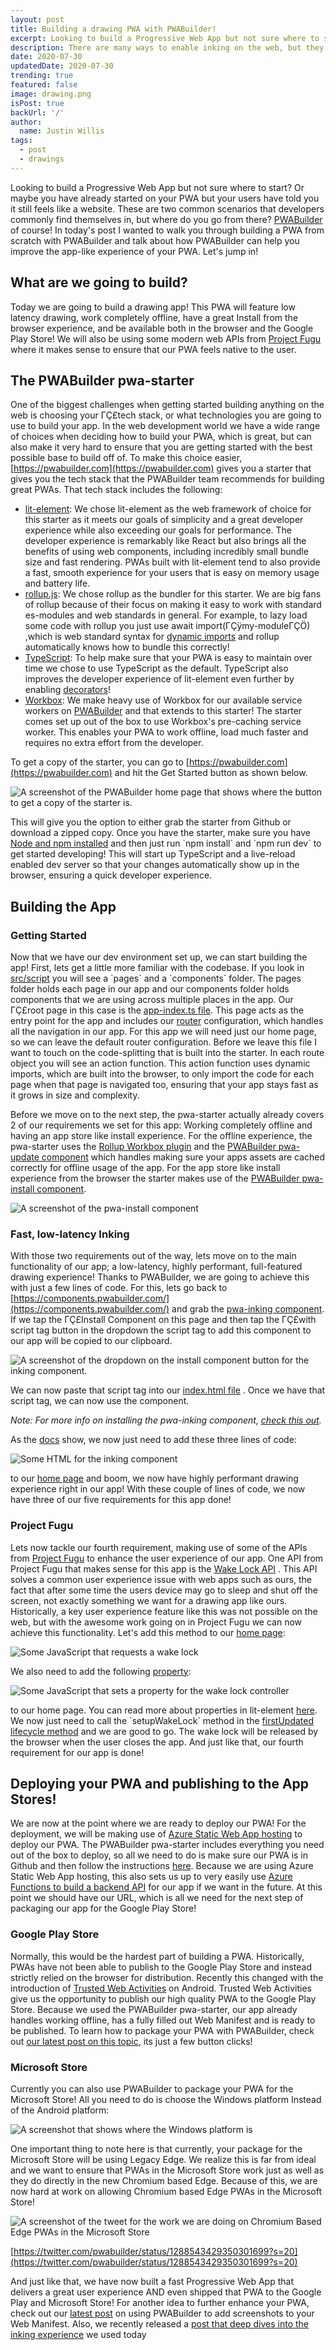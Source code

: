 ```yaml
---
layout: post
title: Building a drawing PWA with PWABuilder!
excerpt: Looking to build a Progressive Web App but not sure where to start?
description: There are many ways to enable inking on the web, but they all involve their challenges to set up. Do you need to support 2D drawing or 3D rendering? How will you minimize rendering latency? How should the drawing respond to browser events like window resizing, tab switching, or zooming? What kinds of input do you want to handle? What do you want to do with a finished drawing?
date: 2020-07-30
updatedDate: 2020-07-30
trending: true
featured: false
image: drawing.png
isPost: true
backUrl: '/'
author:
  name: Justin Willis
tags:
  - post
  - drawings
---
```


Looking to build a Progressive Web App but not sure where to start? Or maybe you have already started on your PWA but your users have told you it still feels like a website. These are two common scenarios that developers commonly find themselves in, but where do you go from there? [PWABuilder](https://twitter.com/pwabuilder?s=20) of course! In today's post I wanted to walk you through building a PWA from scratch with PWABuilder and talk about how PWABuilder can help you improve the app-like experience of your PWA. Let's jump in!

## What are we going to build?

Today we are going to build a drawing app! This PWA will feature low latency drawing, work completely offline, have a great Install from the browser experience, and be available both in the browser and the Google Play Store! We will also be using some modern web APIs from [Project Fugu](https://docs.google.com/spreadsheets/d/1de0ZYDOcafNXXwMcg4EZhT0346QM-QFvZfoD8ZffHeA/edit#gid=557099940) where it makes sense to ensure that our PWA feels native to the user.

## The PWABuilder pwa-starter

One of the biggest challenges when getting started building anything on the web is choosing your ΓÇ£tech stack, or what technologies you are going to use to build your app. In the web development world we have a wide range of choices when deciding how to build your PWA, which is great, but can also make it very hard to ensure that you are getting started with the best possible base to build off of. To make this choice easier, [https://pwabuilder.com](https://pwabuilder.com) gives you a starter that gives you the tech stack that the PWABuilder team recommends for building great PWAs. That tech stack includes the following:

- [lit-element](https://github.com/Polymer/lit-element): We chose lit-element as the web framework of choice for this starter as it meets our goals of simplicity and a great developer experience while also exceeding our goals for performance. The developer experience is remarkably like React but also brings all the benefits of using web components, including incredibly small bundle size and fast rendering. PWAs built with lit-element tend to also provide a fast, smooth experience for your users that is easy on memory usage and battery life.
- [rollup.js](https://rollupjs.org/): We chose rollup as the bundler for this starter. We are big fans of rollup because of their focus on making it easy to work with standard es-modules and web standards in general. For example, to lazy load some code with rollup you just use await import(ΓÇÿmy-moduleΓÇÖ) ,which is web standard syntax for [dynamic imports](https://developer.mozilla.org/en-US/docs/Web/JavaScript/Reference/Statements/import#Dynamic_Imports) and rollup automatically knows how to bundle this correctly!
- [TypeScript](https://www.typescriptlang.org/index.html): To help make sure that your PWA is easy to maintain over time we chose to use TypeScript as the default. TypeScript also improves the developer experience of lit-element even further by enabling [decorators](https://github.com/Polymer/lit-element#overview)!
- [Workbox](https://developers.google.com/web/tools/workbox/): We make heavy use of Workbox for our available service workers on [PWABuilder](https://medium.com/pwabuilder/making-service-workers-easy-13516ae21123) and that extends to this starter! The starter comes set up out of the box to use Workbox's pre-caching service worker. This enables your PWA to work offline, load much faster and requires no extra effort from the developer.

To get a copy of the starter, you can go to [https://pwabuilder.com](https://pwabuilder.com) and hit the Get Started button as shown below.

![A screenshot of the PWABuilder home page that shows where the button to get a copy of the starter is.](https://miro.medium.com/max/1880/1*4GyVnx7rmib46OuOCXz3aw.png)

This will give you the option to either grab the starter from Github or download a zipped copy. Once you have the starter, make sure you have [Node and npm installed](https://github.com/pwa-builder/pwa-starter#prequisites) and then just run \`npm install\` and \`npm run dev\` to get started developing! This will start up TypeScript and a live-reload enabled dev server so that your changes automatically show up in the browser, ensuring a quick developer experience.

## Building the App

### Getting Started

Now that we have our dev environment set up, we can start building the app! First, lets get a little more familiar with the codebase. If you look in [src/script](https://github.com/pwa-builder/pwa-starter/tree/master/src/script) you will see a \`pages\` and a \`components\` folder. The pages folder holds each page in our app and our components folder holds components that we are using across multiple places in the app. Our ΓÇ£root page in this case is the [app-index.ts file](https://github.com/pwa-builder/pwa-starter/blob/master/src/script/pages/app-index.ts). This page acts as the entry point for the app and includes our [router](https://vaadin.github.io/vaadin-router/vaadin-router/demo/#vaadin-router-getting-started-demos) configuration, which handles all the navigation in our app. For this app we will need just our home page, so we can leave the default router configuration. Before we leave this file I want to touch on the code-splitting that is built into the starter. In each route object you will see an action function. This action function uses dynamic imports, which are built into the browser, to only import the code for each page when that page is navigated too, ensuring that your app stays fast as it grows in size and complexity.

Before we move on to the next step, the pwa-starter actually already covers 2 of our requirements we set for this app: Working completely offline and having an app store like install experience. For the offline experience, the pwa-starter uses the [Rollup Workbox plugin](https://gitlab.com/bennyp/rollup-plugin-workbox#README) and the [PWABuilder pwa-update component](https://github.com/pwa-builder/pwa-update#pwa-update) which handles making sure your apps assets are cached correctly for offline usage of the app. For the app store like install experience from the browser the starter makes use of the [PWABuilder pwa-install component](https://components.pwabuilder.com/component/install_pwa).

![A screenshot of the pwa-install component](https://miro.medium.com/max/1258/1*j8WR8edEudyF-JJ4QBv2-Q.png)

### Fast, low-latency Inking

With those two requirements out of the way, lets move on to the main functionality of our app; a low-latency, highly performant, full-featured drawing experience! Thanks to PWABuilder, we are going to achieve this with just a few lines of code. For this, lets go back to [https://components.pwabuilder.com/](https://components.pwabuilder.com/) and grab the [pwa-inking component](https://components.pwabuilder.com/component/inking). If we tap the ΓÇ£Install Component on this page and then tap the ΓÇ£with script tag button in the dropdown the script tag to add this component to our app will be copied to our clipboard.

![A screenshot of the dropdown on the install component button for the inking component.](https://miro.medium.com/max/1406/1*fHhm63SyILYTVjeO47q-LQ.png)

We can now paste that script tag into our [index.html file](https://github.com/pwa-builder/pwa-starter/blob/master/index.html) . Once we have that script tag, we can now use the component.

_Note: For more info on installing the pwa-inking component,_ [_check this out_](https://github.com/pwa-builder/pwa-inking#install)_._

As the [docs](https://github.com/pwa-builder/pwa-inking#canvas-with-default-toolbar) show, we now just need to add these three lines of code:

![Some HTML for the inking component](https://miro.medium.com/max/1916/1*qJ6pKIbNxNLuQM_gRYoBAA.png)

to our [home page](https://github.com/pwa-builder/pwa-starter/blob/master/src/script/pages/app-home.ts) and boom, we now have highly performant drawing experience right in our app! With these couple of lines of code, we now have three of our five requirements for this app done!

### Project Fugu

Lets now tackle our fourth requirement, making use of some of the APIs from [Project Fugu](https://docs.google.com/spreadsheets/d/1de0ZYDOcafNXXwMcg4EZhT0346QM-QFvZfoD8ZffHeA/edit#gid=557099940) to enhance the user experience of our app. One API from Project Fugu that makes sense for this app is the [Wake Lock API](https://components.pwabuilder.com/demo/wake_lock) . This API solves a common user experience issue with web apps such as ours, the fact that after some time the users device may go to sleep and shut off the screen, not exactly something we want for a drawing app like ours. Historically, a key user experience feature like this was not possible on the web, but with the awesome work going on in Project Fugu we can now achieve this functionality. Let's add this method to our [home page](https://github.com/pwa-builder/pwa-starter/blob/master/src/script/pages/app-home.ts):

![Some JavaScript that requests a wake lock](https://miro.medium.com/max/2584/1*2hBXPB5GRU3_af2x91OyLw.png)

We also need to add the following [property](https://lit-element.polymer-project.org/guide/properties#declare-with-decorators):

![Some JavaScript that sets a property for the wake lock controller](https://miro.medium.com/max/1400/1*xGruBOHgmUHTvlQj2Gn7lQ.png)

to our home page. You can read more about properties in lit-element [here](https://lit-element.polymer-project.org/guide/properties#declare-with-decorators). We now just need to call the \`setupWakeLock\` method in the [firstUpdated lifecycle method](https://lit-element.polymer-project.org/guide/lifecycle#firstupdated) and we are good to go. The wake lock will be released by the browser when the user closes the app. And just like that, our fourth requirement for our app is done!

## Deploying your PWA and publishing to the App Stores!

We are now at the point where we are ready to deploy our PWA! For the deployment, we will be making use of [Azure Static Web App hosting](https://azure.microsoft.com/en-us/services/app-service/static/) to deploy our PWA. The PWABuilder pwa-starter includes everything you need out of the box to deploy, so all we need to do is make sure our PWA is in Github and then follow the instructions [here](https://azure.microsoft.com/en-us/services/app-service/static/). Because we are using Azure Static Web App hosting, this also sets us up to very easily use [Azure Functions to build a backend API](https://docs.microsoft.com/en-us/azure/static-web-apps/add-api) for our app if we want in the future. At this point we should have our URL, which is all we need for the next step of packaging our app for the Google Play Store!

### Google Play Store

Normally, this would be the hardest part of building a PWA. Historically, PWAs have not been able to publish to the Google Play Store and instead strictly relied on the browser for distribution. Recently this changed with the introduction of [Trusted Web Activities](https://developers.google.com/web/android/trusted-web-activity) on Android. Trusted Web Activities give us the opportunity to publish our high quality PWA to the Google Play Store. Because we used the PWABuilder pwa-starter, our app already handles working offline, has a fully filled out Web Manifest and is ready to be published. To learn how to package your PWA with PWABuilder, check out [our latest post on this topic](https://medium.com/pwabuilder/microsoft-and-google-team-up-to-make-pwas-better-in-the-play-store-b59710e487?source=friends_link&sk=a633482f2510eba814b1949219c74d6d), its just a few button clicks!

### Microsoft Store

Currently you can also use PWABuilder to package your PWA for the Microsoft Store! All you need to do is choose the Windows platform Instead of the Android platform:

![A screenshot that shows where the Windows platform is](https://miro.medium.com/max/6480/1*8J_dVkSyB8fZGmtjp0-z0Q.png)

One important thing to note here is that currently, your package for the Microsoft Store will be using Legacy Edge. We realize this is far from ideal and we want to ensure that PWAs in the Microsoft Store work just as well as they do directly in the new Chromium based Edge. Because of this, we are now hard at work on allowing Chromium based Edge PWAs in the Microsoft Store!

![A screenshot of the tweet for the work we are doing on Chromium Based Edge PWAs in the Microsoft Store](https://miro.medium.com/max/2410/1*FDXqw35rGMEMgohH1nWitw.png)

[https://twitter.com/pwabuilder/status/1288543429350301699?s=20](https://twitter.com/pwabuilder/status/1288543429350301699?s=20)

And just like that, we have now built a fast Progressive Web App that delivers a great user experience AND even shipped that PWA to the Google Play and Microsoft Store! For another idea to further enhance your PWA, check out our [latest post](https://medium.com/pwabuilder/making-screenshots-easy-on-pwabuilder-5cc25343cfa6?source=friends_link&sk=b0a3411611466d9007617d7b9c625f73) on using PWABuilder to add screenshots to your Web Manifest. Also, we recently released a [post that deep dives into the inking experience](https://medium.com/pwabuilder/pwa-inking-enable-2d-inking-for-the-web-1bd41916b4bc?source=friends_link&sk=a17712de131403ab584f98dab016184e) we used today
